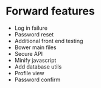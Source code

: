# Forward features

- Log in failure
- Password reset
- Additional front end testing
- Bower main files
- Secure API
- Minify javascript
- Add database utils
- Profile view
- Password confirm
